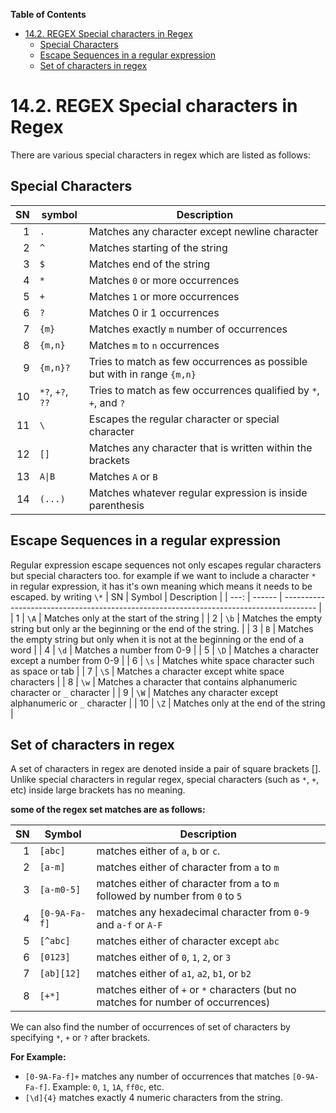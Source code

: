 **Table of Contents**

- [14.2. REGEX Special characters in Regex](#142-regex-special-characters-in-regex)
    - [Special Characters](#special-characters)
    - [Escape Sequences in a regular expression](#escape-sequences-in-a-regular-expression)
    - [Set of characters in regex](#set-of-characters-in-regex)

# 14.2. REGEX Special characters in Regex

There are various special characters in regex which are listed as follows:

## Special Characters

| SN | symbol           | Description                                                             |
|---:|------------------|-------------------------------------------------------------------------|
|  1 | `.`              | Matches any character except newline character                          |
|  2 | `^`              | Matches starting of the string                                          |
|  3 | `$`              | Matches end of the string                                               |
|  4 | `*`              | Matches `0` or more occurrences                                         |
|  5 | `+`              | Matches `1` or more occurrences                                         |
|  6 | `?`              | Matches 0 ir 1 occurrences                                              |
|  7 | `{m}`            | Matches exactly `m` number of occurrences                               |
|  8 | `{m,n}`          | Matches `m` to `n` occurrences                                          |
|  9 | `{m,n}?`         | Tries to match as few occurrences as possible but with in range `{m,n}` |
| 10 | `*?`, `+?`, `??` | Tries to match as few occurrences qualified by `*`, `+`, and `?`        |
| 11 | `\`              | Escapes the regular character or special character                      |
| 12 | `[]`             | Matches any character that is written within the brackets               |
| 13 | `A\|B`           | Matches `A` or `B`                                                      |
| 14 | `(...)`          | Matches whatever regular expression is inside parenthesis               |

## Escape Sequences in a regular expression

Regular expression escape sequences not only escapes regular characters but special characters too.
for example if we want to include a character `*` in regular expression, it has it's own meaning which means it needs to
be escaped. by writing `\*`
| SN | Symbol | Description |
| ---: | ------ | -------------------------------------------------------------------------------------- |
| 1 | `\A`   | Matches only at the start of the string |
| 2 | `\b`   | Matches the empty string but only ar the beginning or the end of the string. |
| 3 | `B`    | Matches the empty string but only when it is not at the beginning or the end of a word |
| 4 | `\d`   | Matches a number from 0-9 |
| 5 | `\D`   | Matches a character except a number from 0-9 |
| 6 | `\s`   | Matches white space character such as space or tab |
| 7 | `\S`   | Matches a character except white space characters |
| 8 | `\w`   | Matches a character that contains alphanumeric character or `_` character |
| 9 | `\W`   | Matches any character except alphanumeric or `_` character |
| 10 | `\Z`   | Matches only at the end of the string |

## Set of characters in regex

A set of characters in regex are denoted inside a pair of square brackets [].
Unlike special characters in regular regex, special characters (such as `*`, `+`, etc) inside
large brackets has no meaning.

**some of the regex set matches are as follows:**

| SN | Symbol        | Description                                                                         |
|---:|---------------|-------------------------------------------------------------------------------------|
|  1 | `[abc]`       | matches either of `a`, `b` or `c`.                                                  |
|  2 | `[a-m]`       | matches either of character from `a` to `m`                                         |
|  3 | `[a-m0-5]`    | matches either of character from `a` to `m` followed by number from `0` to `5`      |
|  4 | `[0-9A-Fa-f]` | matches any hexadecimal character from `0-9` and `a-f` or `A-F`                     |
|  5 | `[^abc]`      | matches either of character except `abc`                                            |
|  6 | `[0123]`      | matches either of `0`, `1`, `2`, or `3`                                             |
|  7 | `[ab][12]`    | matches either of `a1`, `a2`, `b1`, or `b2`                                         |
|  8 | `[+*]`        | matches either of `+` or  `*` characters (but no matches for number of occurrences) |

We can also find the number of occurrences of set of characters by specifying `*`, `+` or `?` after brackets.

**For Example:**

- `[0-9A-Fa-f]+` matches any number of occurrences that matches `[0-9A-Fa-f]`. Example: `0`, `1`, `1A`, `ff0c`, etc.
- `[\d]{4}` matches exactly 4 numeric characters from the string.
